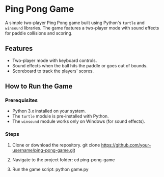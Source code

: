 # Ping Pong Game

A simple two-player Ping Pong game built using Python's `turtle` and `winsound` libraries. The game features a two-player mode with sound effects for paddle collisions and scoring.

## Features
- Two-player mode with keyboard controls.
- Sound effects when the ball hits the paddle or goes out of bounds.
- Scoreboard to track the players' scores.

## How to Run the Game

### Prerequisites
- Python 3.x installed on your system.
- The `turtle` module is pre-installed with Python.
- The `winsound` module works only on Windows (for sound effects).

### Steps
1. Clone or download the repository.
   git clone https://github.com/your-username/ping-pong-game.git
2. Navigate to the project folder:
   cd ping-pong-game

3. Run the game script:
   python game.py



